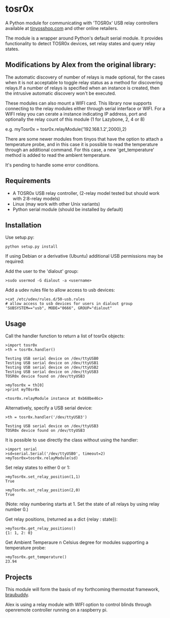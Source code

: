 tosr0x
======================

A Python module for communicating with 'TOSR0x' USB relay controllers available at [tinyosshop.com](http://www.tinyosshop.com/index.php?route=product/product&product_id=365) and other online retailers.

The module is a wrapper around Python's default serial module. It provides functionality to detect TOSR0x devices, set relay states and query relay states.

Modifications by Alex from the original library:
-----------------------------------------------

The automatic discovery of number of relays is made optional, for the cases when it is not acceptable to toggle relay status as a method for discovering relays.If a number of relays is specified when an instance is created, then the intrusive automatic discovery won't be executed. 

These modules can also mount a WIFI card. This library now supports connecting to the relay modules either through serial interface or WIFI.  For a WIFI relay you can cerate a instance indicating IP address, port and optionally the relay count of this module (1 for Lazybone, 2, 4 or 8)

   e.g. myTosr0x = tosr0x.relayModule('192.168.1.2',2000),2)

There are some newer modules from tinyos that have the option to attach a temperature probe, and in this case it is possible to read the temperature through an additional command. For this case, a new 'get_temperature' method is added to read the ambient temperature.

It's pending to handle some error conditions.

Requirements
----------------------

* A TOSR0x USB relay controller, (2-relay model tested but should work with 2:8-relay models)
* Linux (may work with other Unix variants)
* Python serial module (should be installed by default)

Installation
----------------------

Use setup.py:

    python setup.py install

If using Debian or a derivative (Ubuntu) additional USB permissions may be required:

 Add the user to the 'dialout' group:

    >sudo usermod -G dialout -a <username>

 Add a udev rules file to allow access to usb devices:

    >cat /etc/udev/rules.d/50-usb.rules
    # allow access to usb devices for users in dialout group
    'SUBSYSTEM=="usb", MODE="0666", GROUP="dialout"

Usage
----------------------

Call the handler function to return a list of tosr0x objects:

    >import tosr0x
    >th = tosr0x.handler()

    Testing USB serial device on /dev/ttyUSB0
    Testing USB serial device on /dev/ttyUSB1
    Testing USB serial device on /dev/ttyUSB2
    Testing USB serial device on /dev/ttyUSB3
    TOSR0x device found on /dev/ttyUSB3

    >myTosr0x = th[0]
    >print myT0sr0x

    <tosr0x.relayModule instance at 0xb68be46c>

Alternatively, specify a USB serial device: 

    >th = tosr0x.handler('/dev/ttyUSB3')

    Testing USB serial device on /dev/ttyUSB3
    TOSR0x device found on /dev/ttyUSB3

It is possible to use directly the class without using the handler:

    >import serial
    >sd=serial.Serial('/dev/ttyUSB0', timeout=2)
    >myTosr0x=tosr0x.relayModule(sd) 

Set relay states to either 0 or 1:

    >myTosr0x.set_relay_position(1,1)
    True

    >myTosr0x.set_relay_position(2,0)
    True

(Note: relay numbering starts at 1. Set the state of all relays by using relay number 0.)

Get relay positions, (returned as a dict {relay : state}):

    >myTosr0x.get_relay_positions()
    {1: 1, 2: 0}

Get Ambient Temperaure n Celsius degree for modules supporting a temperature probe:

    >myTosr0x.get_temperature()
    23.94

Projects
----------------------

This module will form the basis of my forthcoming thermostat framework, [braubuddy](https://github.com/amorphic/braubuddy).

Alex is using a relay module with WIFI option to control blinds through openremote controller running on a raspberry pi.
